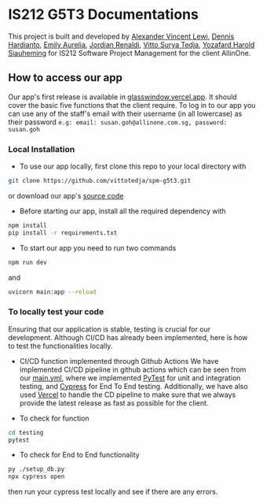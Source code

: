 # IS212 G5T3 Documentations

This project is built and developed by [Alexander Vincent Lewi](https://github.com/vincentlewi), [Dennis Hardianto](https://github.com/DennisH18), [Emily Aurelia](https://github.com/emilyaurelia), [Jordian Renaldi](https://github.com/jordianrenaldi), [Vitto Surya Tedja](https://github.com/vittotedja), [Yozafard Harold Siauheming](https://github.com/yozafard) for IS212 Software Project Management for the client AllinOne.

## How to access our app

Our app's first release is available in [glasswindow.vercel.app](https://glasswindow.vercel.app/). It should cover the basic five functions that the client require.
To log in to our app you can use any of the staff's email with their username (in all lowercase) as their password
`e.g: email: susan.goh@allinone.com.sg, password: susan.goh`

### Local Installation

-   To use our app locally, first clone this repo to your local directory with

```bash
git clone https://github.com/vittotedja/spm-g5t3.git
```

or download our app's [source code](https://github.com/vittotedja/spm-g5t3/archive/refs/heads/master.zip)

-   Before starting our app, install all the required dependency with

```bash
npm install
pip install -r requirements.txt
```

-   To start our app you need to run two commands

```bash
npm run dev
```

and

```bash
uvicorn main:app --reload
```

### To locally test your code

Ensuring that our application is stable, testing is crucial for our development. Although CI/CD has already been implemented, here is how to test the functionalities locally.

-   CI/CD function implemented through Github Actions
    We have implemented CI/CD pipeline in github actions which can be seen from our [main.yml](https://github.com/vittotedja/spm-g5t3/blob/master/.github/workflows/main.yml), where we implemented [PyTest](https://docs.pytest.org/) for unit and integration testing, and [Cypress](https://www.cypress.io/) for End To End testing. Additionally, we have also used [Vercel](https://vercel.com/) to handle the CD pipeline to make sure that we always provide the latest release as fast as possible for the client.

-   To check for function

```bash
cd testing
pytest
```

-   To check for End to End functionality

```bash
py ./setup_db.py
npx cypress open
```

then run your cypress test locally and see if there are any errors.
